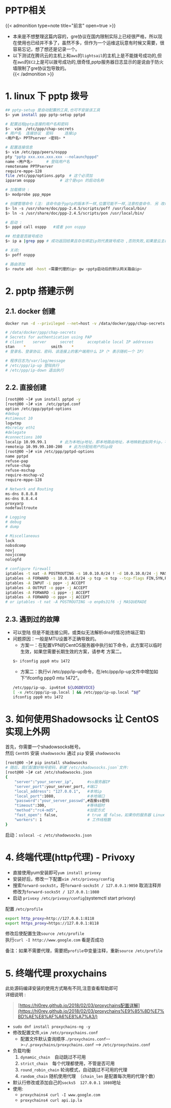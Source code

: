 # PPTP相关


{{< admonition type=note title="前言" open=true >}}
- 本来是不想整理这篇内容的，gre协议在国内限制实际上已经很严格，所以现在使用也已经并不多了，虽然不多，但作为一个运维这玩意有时候又需要，很容易忘记，想了想还是记录一个。  
- 以下测试在腾讯云的主机上和`aws`的`lightsail`的主机上是不能拨号成功的,但在`aws`的`EC2`上是可以拨号成功的,很奇怪,pptp服务器日志显示的是说由于防火墙限制了gre协议包导致的。  
{{< /admonition >}}

# 1. linux 下 pptp 拨号 
```bash
## pptp-setup 是自动配置的工具,也可不安装该工具
$> yum install ppp pptp-setup pptpd 

# 配置远程pptp连接的用户名和密码 
$>  vim  /etc/ppp/chap-secrets
# 用户名  连接协议  密码 	连接ip 
<用户名> PPTPserver <密码> *

# 配置连接信息 
$> vim /etc/ppp/peers/osppp 
pty "pptp xxx.xxx.xxx.xxx --nolaunchpppd"
name <用户名>		# 登陆用户名 
remotename PPTPserver
require-mppe-128
file /etc/ppp/options.pptp  # 这个必须加 
ipparam osppp			# 这个是vpn 的启动名称 

# 加载模块 : 
$> modprobe ppp_mppe

# 创建管理命令 (注: 该命令由于pptp的版本不一样,位置可能不一样,注意检查命令. 另 改命令默认没有执行权限)
$> ln -s /usr/share/doc/ppp-2.4.5/scripts/poff /usr/local/bin/ 
$> ln -s /usr/share/doc/ppp-2.4.5/scripts/pon /usr/local/bin/

# 启动 :
$> pppd call osppp   #或者 pon osppp

## 检查是否拨号成功
$> ip a |grep ppp # 成功返回结果且存在绑定ip则代表拨号成功 ,否则失败,如果是云主机,可能并不支持,即使模块加载成功了

# 关闭:
$> poff osppp

# 路由添加 
$> route add -host <需要代理的ip> gw <pptp启动后的默认网关路由ip>
```


# 2. pptp 搭建示例 
## 2.1. docker 创建
```bash
docker run -d --privileged --net=host -v /data/docker/ppp/chap-secrets:/etc/ppp/chap-secrets mobtitude/vpn-pptp

# /data/docker/ppp/chap-secrets 
# Secrets for authentication using PAP
# client    server      secret      acceptable local IP addresses
stan    *           smith    *
# 登录名、登录协议、密码、该连接上的客户端用什么 IP（* 表示随机一个 IP）

# 程序日志为/var/log/message 
# /etc/ppp/ip-up 登陆执行
# /etc/ppp/ip-down 退出执行
```


## 2.2. 直接创建
```bash
[root@00 ~]# yum install pptpd -y
[root@00 ~]# vim  /etc/pptpd.conf
option /etc/ppp/pptpd-options
#debug
#stimeout 10
logwtmp
#bcrelay eth1
#delegate
#connections 100
localip 10.99.99.1      # 此为本地ip地址，即本地路由地址，本地映射虚拟网卡ip，不同的防火墙转发方式这个有不同的解释 http://blog.topspeedsnail.com/archives/8492; https://blog.oldboyedu.com/vpn-pptp/
remoteip 10.99.99.100-200   # 此为分配给用户的ip段 
[root@00 ~]# vim /etc/ppp/pptpd-options
name pptpd
refuse-pap
refuse-chap
refuse-mschap
require-mschap-v2
require-mppe-128

# Network and Routing
ms-dns 8.8.8.8
ms-dns 8.8.4.4
proxyarp
nodefaultroute

# Logging
# debug
# dump

# Miscellaneous
lock
nobsdcomp
novj
novjccomp
nologfd

# configure firewall
iptables -t nat -A POSTROUTING -s 10.0.10.0/24 ! -d 10.0.10.0/24 -j MASQUERADE
iptables -A FORWARD -s 10.0.10.0/24 -p tcp -m tcp --tcp-flags FIN,SYN,RST,ACK SYN -j TCPMSS --set-mss 1356
iptables -A INPUT -i ppp+ -j ACCEPT
iptables -A OUTPUT -o ppp+ -j ACCEPT
iptables -A FORWARD -i ppp+ -j ACCEPT
iptables -A FORWARD -o ppp+ -j ACCEPT
# or iptables -t nat -A POSTROUTING -o enp0s31f6 -j MASQUERADE
```

## 2.3. 遇到过的故障
- 可以登陆 但是不能连接公网，或类似无法解析dns的情况(终端正常)
- 问题原因：一般是MTU设置不正确导致的。 
  - 方案一：在配置VPN的CentOS服务器中执行如下命令，此方案可以临时生效，如果您需要长期生效的方案，请参考 方案二。
  ```bash
  $> ifconfig ppp0 mtu 1472
  ```
  - 方案二：执行vi /etc/ppp/ip-up命令，在/etc/ppp/ip-up文件中增加如下“ifconfig ppp0 mtu 1472”。
  ```bash
  /etc/ppp/ip-up. ipv6to4 ${LOGDEVICE}
  [ -x /etc/ppp/ip-up.local ] && /etc/ppp/ip-up.local “$@”
  ifconfig ppp0 mtu 1472
  ```

# 3. 如何使用Shadowsocks 让 CentOS 实现上外网
首先，你需要一个shadowsocks帐号。  
然后 `CentOS` 安装 `shadowsocks`
通过 `pip` 安装 `shadowsocks`  

```bash
[root@00 ~]# pip install shadowsocks
# 随后，我们配置好帐号密码，新建`/etc/shadowsocks.json`文件:  
[root@00 ~]# cat /etc/shadowsocks.json
{
    "server":"your_server_ip",      #ss服务器IP
    "server_port":your_server_port, #端口
    "local_address": "127.0.0.1",   #本地ip
    "local_port":1080,              #本地端口
    "password":"your_server_passwd",#连接ss密码
    "timeout":300,                  #等待超时
    "method":"rc4-md5",             #加密方式
    "fast_open": false,             # true 或 false。如果你的服务器 Linux 内核在3.7+，可以开启 fast_open 以降低延迟。开启方法： echo 3 > /proc/sys/net/ipv4/tcp_fastopen 开启之后，将 fast_open 的配置设置为 true 即可
    "workers": 1                    # 工作线程数
}

```  
启动：`sslocal -c /etc/shadowsocks.json`   

# 4. 终端代理(http代理) - Privoxy
- 直接使用yum安装即可`yum install privoxy`  
- 安装好后，修改一下配置`vim /etc/privoxy/config`  
- 搜索`forward-socks5t`，将`forward-socks5t / 127.0.0.1:9050` 取消注释并修改为`forward-socks5t / 127.0.0.1:1080`  
- 启动 `privoxy /etc/privoxy/config`(systemctl start privoxy)

配置 `/etc/profile`
```bash
export http_proxy=http://127.0.0.1:8118 
export https_proxy=https://127.0.0.1:8118
```

修改后使配置生效`source /etc/profile`  
执行`curl -I http://www.google.com` 看是否成功

备注：如果不需要代理，需要把`profile`中变量注释，重新`source /etc/profile`  

# 5. 终端代理 proxychains  
此处源码编译安装的使用方式略有不同,注意查看帮助即可  
详细说明 :   
>[https://hl0rey.github.io/2018/02/03/proxychains配置详解](https://hl0rey.github.io/2018/02/03/proxychains%E9%85%8D%E7%BD%AE%E8%AF%A6%E8%A7%A3/)  

- `sudo dnf install proxychains-ng -y`  
- 修改配置文件,`vim /etc/proxychains.conf`
  - 配置文件默认查询顺序`./proxychains.conf`-->`~/.proxychains/proxychains.conf` --> `/etc/proxychains.conf` 
- 负载均衡    
    1. `dynamic_chain`　自动跳过不可用 
    2. `strict_chain`　每个代理都使用，不管是否可用
    3. `round_robin_chain` 轮询模式，自动跳过不可用的代理 
    4. `random_chain` 随机使用代理　（`chain_len` 是配置每次用的代理个数）
- 默认行修改或添加自己的`socks5  127.0.0.1 1080`地址 
- 使用:  
  - `proxychains4 curl -I www.google.com`   
  - `proxychains4 curl api.ip.la`  


